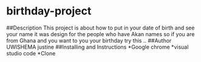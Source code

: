 # birthday-project
##Description
This project is about how to put in your date of birth and see your name it was design for the people who have Akan names so if you are from Ghana and you want to you your birthday try this ..
##Author
UWISHEMA justine
##Installing and Instructions 
*Google chrome
*visual studio code
*Clone 